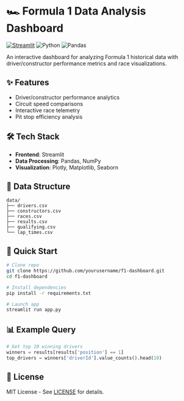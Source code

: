 # 🏎️ Formula 1 Data Analysis Dashboard

[![Streamlit](https://static.streamlit.io/badges/streamlit_badge_black_white.svg)](https://f1analysis-apw4r9dgzqfwx8vxbpardu.streamlit.app)
![Python](https://img.shields.io/badge/python-3.12+-blue.svg)
![Pandas](https://img.shields.io/badge/pandas-2.0+-brightgreen.svg)

An interactive dashboard for analyzing Formula 1 historical data with driver/constructor performance metrics and race visualizations.

## ✨ Features
- Driver/constructor performance analytics
- Circuit speed comparisons
- Interactive race telemetry
- Pit stop efficiency analysis

## 🛠️ Tech Stack
- **Frontend**: Streamlit
- **Data Processing**: Pandas, NumPy
- **Visualization**: Plotly, Matplotlib, Seaborn

## 📂 Data Structure
```text
data/
├── drivers.csv
├── constructors.csv
├── races.csv
├── results.csv
├── qualifying.csv
└── lap_times.csv
```

## 🚀 Quick Start
```bash
# Clone repo
git clone https://github.com/yourusername/f1-dashboard.git
cd f1-dashboard

# Install dependencies
pip install -r requirements.txt

# Launch app
streamlit run app.py
```

## 📊 Example Query
```python
# Get top 10 winning drivers
winners = results[results['position'] == 1]
top_drivers = winners['driverId'].value_counts().head(10)
```

## 📜 License
MIT License - See [LICENSE](LICENSE) for details.

